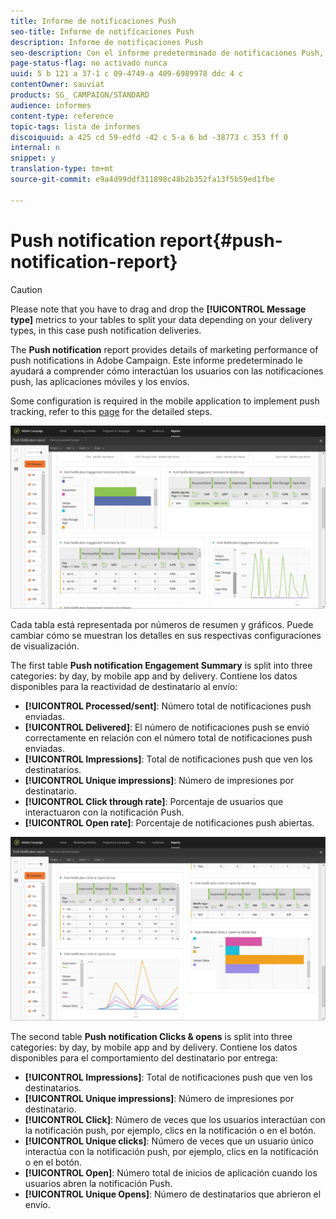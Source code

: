 ```yaml
---
title: Informe de notificaciones Push
seo-title: Informe de notificaciones Push
description: Informe de notificaciones Push
seo-description: Con el informe predeterminado de notificaciones Push, obtenga información sobre el éxito de las notificaciones push.
page-status-flag: no activado nunca
uuid: 5 b 121 a 37-1 c 09-4749-a 409-6989978 ddc 4 c
contentOwner: sauviat
products: SG_ CAMPAIGN/STANDARD
audience: informes
content-type: reference
topic-tags: lista de informes
discoiquuid: a 425 cd 59-edfd -42 c 5-a 6 bd -38773 c 353 ff 0
internal: n
snippet: y
translation-type: tm+mt
source-git-commit: e9a4d99ddf311898c48b2b352fa13f5b59ed1fbe

---
```



# Push notification report{#push-notification-report}

>[!CAUTION]
>
>Please note that you have to drag and drop the **[!UICONTROL Message type]** metrics to your tables to split your data depending on your delivery types, in this case push notification deliveries.

The **Push notification** report provides details of marketing performance of push notifications in Adobe Campaign. Este informe predeterminado le ayudará a comprender cómo interactúan los usuarios con las notificaciones push, las aplicaciones móviles y los envíos.

Some configuration is required in the mobile application to implement push tracking, refer to this [page](https://helpx.adobe.com/campaign/kb/push-tracking.html) for the detailed steps.

![](assets/dynamic_report_push.png)

Cada tabla está representada por números de resumen y gráficos. Puede cambiar cómo se muestran los detalles en sus respectivas configuraciones de visualización.

The first table **Push notification Engagement Summary** is split into three categories: by day, by mobile app and by delivery. Contiene los datos disponibles para la reactividad de destinatario al envío:

* **[!UICONTROL Processed/sent]**: Número total de notificaciones push enviadas.
* **[!UICONTROL Delivered]**: El número de notificaciones push se envió correctamente en relación con el número total de notificaciones push enviadas.
* **[!UICONTROL Impressions]**: Total de notificaciones push que ven los destinatarios.
* **[!UICONTROL Unique impressions]**: Número de impresiones por destinatario.
* **[!UICONTROL Click through rate]**: Porcentaje de usuarios que interactuaron con la notificación Push.
* **[!UICONTROL Open rate]**: Porcentaje de notificaciones push abiertas.

![](assets/dynamic_report_push_2.png)

The second table **Push notification Clicks &amp; opens** is split into three categories: by day, by mobile app and by delivery. Contiene los datos disponibles para el comportamiento del destinatario por entrega:

* **[!UICONTROL Impressions]**: Total de notificaciones push que ven los destinatarios.
* **[!UICONTROL Unique impressions]**: Número de impresiones por destinatario.
* **[!UICONTROL Click]**: Número de veces que los usuarios interactúan con la notificación push, por ejemplo, clics en la notificación o en el botón.
* **[!UICONTROL Unique clicks]**: Número de veces que un usuario único interactúa con la notificación push, por ejemplo, clics en la notificación o en el botón.
* **[!UICONTROL Open]**: Número total de inicios de aplicación cuando los usuarios abren la notificación Push.
* **[!UICONTROL Unique Opens]**: Número de destinatarios que abrieron el envío.

